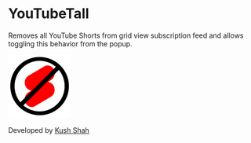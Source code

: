 <h1>YouTubeTall</h1>
    <p>Removes all YouTube Shorts from grid view subscription feed and allows
    toggling this behavior from the popup.</p>
    <img
      src="YouTubeTall.png"
      alt="YouTubeTall icon"
      width="128"
      height="128"
    />
    <p>Developed by <a href="https://www.kushshah.net">Kush Shah</a></p>
